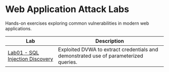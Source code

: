 # Web Application Attack Labs

Hands-on exercises exploring common vulnerabilities in modern web applications.

| Lab | Description |
|-----|-------------|
| [Lab01 - SQL Injection Discovery](Lab01_SQL_Injection) | Exploited DVWA to extract credentials and demonstrated use of parameterized queries. |
